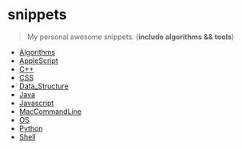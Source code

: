 # snippets

> My personal awesome snippets.
(**include algorithms && tools**)


- [Algorithms](Algorithms)
- [AppleScript](AppleScript)
- [C++](C++)
- [CSS](CSS)
- [Data_Structure](Data_Structure)
- [Java](Java)
- [Javascript](JavaScript)
- [MacCommandLine](MacCommandLine)
- [OS](OS)
- [Python](Python)
- [Shell](Shell)
